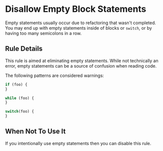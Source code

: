 # Disallow Empty Block Statements

Empty statements usually occur due to refactoring that wasn't completed. You may end up with empty statements inside of blocks or `switch`, or by having too many semicolons in a row.

## Rule Details

This rule is aimed at eliminating empty statements. While not technically an error, empty statements can be a source of confusion when reading code.

The following patterns are considered warnings:

```js
if (foo) {
}

while (foo) {
}

switch(foo) {
}
```

## When Not To Use It

If you intentionally use empty statements then you can disable this rule.

